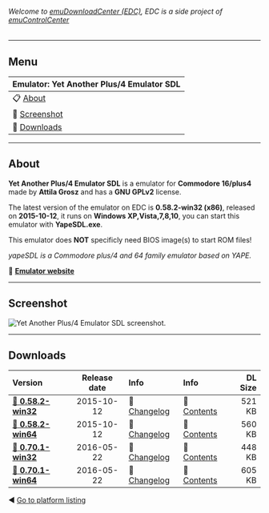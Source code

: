 ###### Welcome to [emuDownloadCenter (EDC)](https://github.com/PhoenixInteractiveNL/emuDownloadCenter/wiki/), EDC is a side project of [emuControlCenter](https://github.com/PhoenixInteractiveNL/emuControlCenter/wiki/)
***
## Menu
| **Emulator: Yet Another Plus/4 Emulator SDL** |
|:---------|
| :clipboard: [About](#about) |
| :sunrise: [Screenshot](#screenshot) |
| :floppy_disk: [Downloads](#downloads) |
***
## About
**Yet Another Plus/4 Emulator SDL** is a emulator for **Commodore 16/plus4** made by **Attila Grosz** and has a **GNU GPLv2** license.

The latest version of the emulator on EDC is **0.58.2-win32 (x86)**, released on **2015-10-12**, it runs on **Windows XP,Vista,7,8,10**, you can start this emulator with **YapeSDL.exe**.

This emulator does **NOT** specificly need BIOS image(s) to start ROM files!

_yapeSDL is a Commodore plus/4 and 64 family emulator based on YAPE._

:link: [**Emulator website**](https://yapesdl.codeplex.com/)
***
## Screenshot
![](https://raw.githubusercontent.com/PhoenixInteractiveNL/emuDownloadCenter/master/hooks/yapesdl/screen.jpg "Yet Another Plus/4 Emulator SDL screenshot.")
***
## Downloads
| Version  | Release date  | Info       | Info       | DL Size    |
|:---------|:-------------:|:-----------|:-----------|-----------:|
| [:floppy_disk: **0.58.2-win32**](https://github.com/PhoenixInteractiveNL/edc-repo0005/raw/master/yapesdl/0.58.2-win32.7z) | 2015-10-12 | :page_facing_up: [Changelog](https://github.com/PhoenixInteractiveNL/edc-repo0005/blob/master/yapesdl/0.58.2-win32_changelog.txt) | :mag_right: [Contents](https://github.com/PhoenixInteractiveNL/edc-repo0005/blob/master/yapesdl/0.58.2-win32_contents.txt) | 521 KB |
| [:floppy_disk: **0.58.2-win64**](https://github.com/PhoenixInteractiveNL/edc-repo0005/raw/master/yapesdl/0.58.2-win64.7z) | 2015-10-12 | :page_facing_up: [Changelog](https://github.com/PhoenixInteractiveNL/edc-repo0005/blob/master/yapesdl/0.58.2-win64_changelog.txt) | :mag_right: [Contents](https://github.com/PhoenixInteractiveNL/edc-repo0005/blob/master/yapesdl/0.58.2-win64_contents.txt) | 560 KB |
| [:floppy_disk: **0.70.1-win32**](https://github.com/PhoenixInteractiveNL/edc-repo0005/raw/master/yapesdl/0.70.1-win32.7z) | 2016-05-22 | :page_facing_up: [Changelog](https://github.com/PhoenixInteractiveNL/edc-repo0005/blob/master/yapesdl/0.70.1-win32_changelog.txt) | :mag_right: [Contents](https://github.com/PhoenixInteractiveNL/edc-repo0005/blob/master/yapesdl/0.70.1-win32_contents.txt) | 448 KB |
| [:floppy_disk: **0.70.1-win64**](https://github.com/PhoenixInteractiveNL/edc-repo0005/raw/master/yapesdl/0.70.1-win64.7z) | 2016-05-22 | :page_facing_up: [Changelog](https://github.com/PhoenixInteractiveNL/edc-repo0005/blob/master/yapesdl/0.70.1-win64_changelog.txt) | :mag_right: [Contents](https://github.com/PhoenixInteractiveNL/edc-repo0005/blob/master/yapesdl/0.70.1-win64_contents.txt) | 605 KB |

:arrow_backward: [Go to platform listing](https://github.com/PhoenixInteractiveNL/emuDownloadCenter/wiki/EDC-Platform-List)
